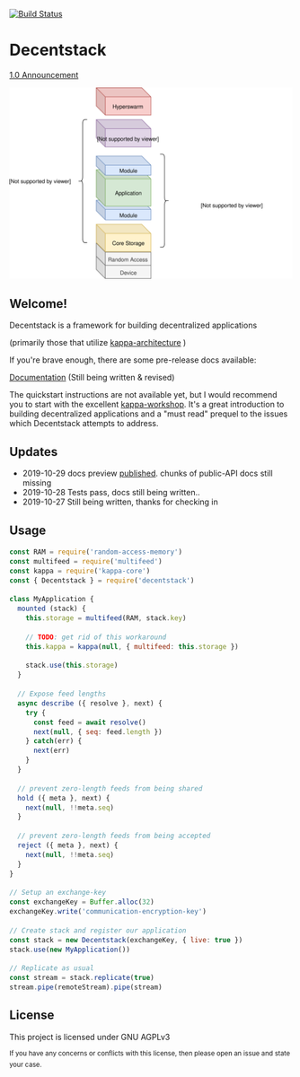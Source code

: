 [![Build Status](https://travis-ci.org/decentstack/decentstack.svg?branch=master)](https://travis-ci.org/decentstack/decentstack)

Decentstack
=================

[1.0 Announcement](https://github.com/decentstack/decentstack/issues/2)

![Overview Image](https://raw.githubusercontent.com/decentstack/decentstack/master/docs/decentstack-overview.svg)

## Welcome!

Decentstack is a framework for building decentralized
applications

(primarily those that utilize [kappa-architecture](https://github.com/kappa-db/) )

If you're brave enough, there are some pre-release docs available:

[Documentation](https://decentstack.org) (Still being written & revised)

The quickstart instructions are not available yet, but I would recommend you to
start with the excellent [kappa-workshop](https://noffle.github.io/kappa-arch-workshop/build/01.html). It's a great introduction to building decentralized applications and a "must read" prequel to the issues which Decentstack attempts
to address.

## Updates

- 2019-10-29 docs preview [published](https://decentstack.org). chunks of public-API docs still missing
- 2019-10-28 Tests pass, docs still being written..
- 2019-10-27 Still being written, thanks for checking in


## Usage

```js
const RAM = require('random-access-memory')
const multifeed = require('multifeed')
const kappa = require('kappa-core')
const { Decentstack } = require('decentstack')

class MyApplication {
  mounted (stack) {
    this.storage = multifeed(RAM, stack.key)

    // TODO: get rid of this workaround
    this.kappa = kappa(null, { multifeed: this.storage })

    stack.use(this.storage)
  }

  // Expose feed lengths
  async describe ({ resolve }, next) {
    try {
      const feed = await resolve()
      next(null, { seq: feed.length })
    } catch(err) {
      next(err)
    }
  }

  // prevent zero-length feeds from being shared
  hold ({ meta }, next) {
    next(null, !!meta.seq)
  }

  // prevent zero-length feeds from being accepted
  reject ({ meta }, next) {
    next(null, !!meta.seq)
  }
}

// Setup an exchange-key
const exchangeKey = Buffer.alloc(32)
exchangeKey.write('communication-encryption-key')

// Create stack and register our application
const stack = new Decentstack(exchangeKey, { live: true })
stack.use(new MyApplication())

// Replicate as usual
const stream = stack.replicate(true)
stream.pipe(remoteStream).pipe(stream)

```

## License

This project is licensed under GNU AGPLv3

<sup>If you have any concerns or conflicts with this license, then please open an issue and
state your case.</sup>
